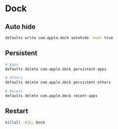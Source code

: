 # Dock

## Auto hide

```sh
defaults write com.apple.dock autohide -bool true
```

## Persistent

```sh
# Apps
defaults delete com.apple.dock persistent-apps

# Others
defaults delete com.apple.dock persistent-others

# Recent
defaults delete com.apple.dock recent-apps
```

## Restart

```sh
killall -KILL Dock
```

<!--
killall -HUP Dock
-->
